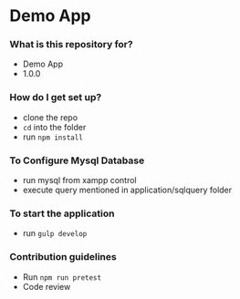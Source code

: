# Demo App #

### What is this repository for? ###

* Demo App
* 1.0.0

### How do I get set up? ###

* clone the repo
* `cd` into the folder
* run `npm install`

### To Configure Mysql Database

* run mysql from xampp control
* execute query mentioned in application/sqlquery folder

### To start the application
* run `gulp develop`

### Contribution guidelines ###

* Run `npm run pretest`
* Code review